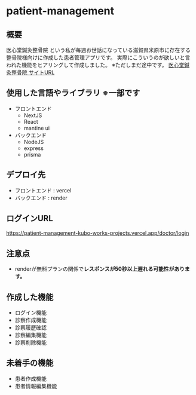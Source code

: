 # patient-management
## 概要
医心堂鍼灸整骨院 という私が毎週お世話になっている滋賀県米原市に存在する整骨院様向けに作成した患者管理アプリです。
実際にこういうのが欲しいと言われた機能をヒアリングして作成しました。
※ただしまだ途中です。
[医心堂鍼灸整骨院 サイトURL](https://3066.jp/)

## 使用した言語やライブラリ ※一部です
- フロントエンド
    - NextJS
    - React
    - mantine ui
- バックエンド
    - NodeJS
    - express
    - prisma

## デプロイ先
- フロントエンド : vercel
- バックエンド : render

## ログインURL
https://patient-management-kubo-works-projects.vercel.app/doctor/login

## 注意点
- renderが無料プランの関係で**レスポンスが50秒以上遅れる可能性があります。**

## 作成した機能
- ログイン機能
- 診察作成機能
- 診察履歴確認
- 診察編集機能
- 診察削除機能

## 未着手の機能
- 患者作成機能
- 患者情報編集機能
